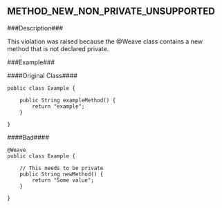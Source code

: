 ## METHOD_NEW_NON_PRIVATE_UNSUPPORTED ##

###Description###

This violation was raised because the @Weave class contains a new method that is not declared private.

###Example###

####Original Class####
```
public class Example {

    public String exampleMethod() {
        return "example";
    }

}
```


####Bad####
```
@Weave
public class Example {

    // This needs to be private
    public String newMethod() {
        return "Some value";
    }

}
```